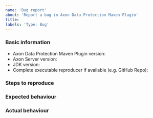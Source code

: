 ```yaml
---
name: 'Bug report'
about: 'Report a bug in Axon Data Protection Maven Plugin'
title:
labels: 'Type: Bug'
---
```


<!-- Please use markdown (https://guides.github.com/features/mastering-markdown/) semantics throughout the bug description. -->

### Basic information

* Axon Data Protection Maven Plugin version:
* Axon Server version:
* JDK version:  
* Complete executable reproducer if available (e.g. GitHub Repo):

### Steps to reproduce

<!-- 
    Share all steps to be able to reproduce the bug, ideally based on a reproducer.
    Combining this with a description of your setup helps us to figure out what the issue might be. 
-->

### Expected behaviour

<!-- Please describe the expected behaviour. -->

### Actual behaviour

<!-- 
    Please describe the actual behaviour as discovered.
    If available, provide the entire stack trace, with markdown (```) semantics. 
-->
